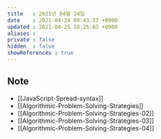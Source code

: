 ```yaml
---
title   : 2021년 04월 24일
date    : 2021-04-24 09:43:37 +0900
updated : 2021-04-25 10:25:03 +0900
aliases : 
private : false
hidden  : false
showReferences : true
---
```

## Note 
- [[JavaScript-Spread-syntax]]
- [[Algorithmic-Problem-Solving-Strategies]]
- [[Algorithmic-Problem-Solving-Strategies-02]]
- [[Algorithmic-Problem-Solving-Strategies-03]]
- [[Algorithmic-Problem-Solving-Strategies-04]]


